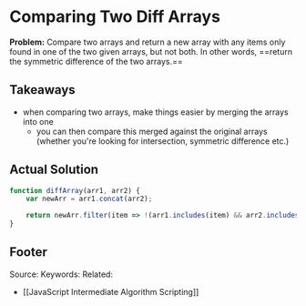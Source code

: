 # Comparing Two Diff Arrays
**Problem:** Compare two arrays and return a new array with any items only found in one of the two given arrays, but not both. In other words, ==return the symmetric difference of the two arrays.==

## Takeaways
- when comparing two arrays, make things easier by merging the arrays into one
	- you can then compare this merged against the original arrays (whether you're looking for intersection, symmetric difference etc.)
## Actual Solution
```js
function diffArray(arr1, arr2) {
	var newArr = arr1.concat(arr2);

	return newArr.filter(item => !(arr1.includes(item) && arr2.includes(item)));
}
```

Footer
---
Source:
Keywords:
Related:
- [[JavaScript Intermediate Algorithm Scripting]]